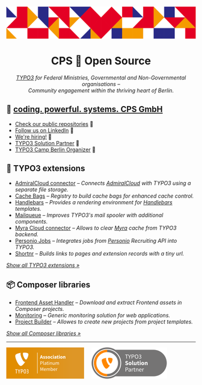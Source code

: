 <div align="center">

[![coding. powerful. systems. CPS GmbH](../img/header.png)][WEBSITE]

# CPS 🧡 Open Source

_[TYPO3] for Federal Ministries, Governmental and Non-Governmental organisations –\
Community engagement within the thriving heart of Berlin._

</div>

## 👋 [coding.&nbsp;powerful.&nbsp;systems.&nbsp;CPS&nbsp;GmbH][WEBSITE]

* [Check our public repositories][REPOS] 📂
* [Follow us on LinkedIn][LINKEDIN] 👔
* [We're hiring!][JOBS] 🚀
* [TYPO3 Solution Partner][SOLUTION_PARTNER] 🤝
* [TYPO3 Camp Berlin Organizer][T3CB] 🐝

## 🎁 TYPO3 extensions

* [AdmiralCloud connector][ADMIRAL_CLOUD_CONNECTOR] _– Connects [AdmiralCloud][ADMIRAL_CLOUD] with TYPO3 using a separate file storage._
* [Cache Bags][CACHE_BAGS] _– Registry to build cache bags for enhanced cache control._
* [Handlebars][HANDLEBARS] _– Provides a rendering environment for [Handlebars][HANDLEBARS_JS] templates._
* [Mailqueue][MAILQUEUE] _– Improves TYPO3's mail spooler with additional components._
* [Myra Cloud connector][MYRA_CLOUD_CONNECTOR] _– Allows to clear [Myra][MYRA_CLOUD] cache from TYPO3 backend._
* [Personio Jobs][PERSONIO_JOBS] _– Integrates jobs from [Personio][PERSONIO] Recruiting API into TYPO3._
* [Shortnr][SHORTNR] _– Builds links to pages and extension records with a tiny url._

[_Show all TYPO3 extensions &raquo;_][PACKAGIST_EXTENSIONS]

## 📦 Composer libraries

* [Frontend Asset Handler][FAH] _– Download and extract Frontend assets in Composer projects._
* [Monitoring][MONITORING] _– Generic monitoring solution for web applications._
* [Project Builder][PROJECT_BUILDER] _– Allowes to create new projects from project templates._

[_Show all Composer libraries &raquo;_][PACKAGIST_LIBRARIES]

---

[![TYPO3 Association Platinum Member](../img/typo3-association-platinum-member.png)][PLATINUM_MEMBER]
&nbsp;&nbsp;&nbsp;
[![TYPO3 Solution Partner](../img/typo3-solution-partner.png)][SOLUTION_PARTNER]



[ADMIRAL_CLOUD]: https://www.admiralcloud.com/
[ADMIRAL_CLOUD_CONNECTOR]: https://github.com/CPS-IT/admiral-cloud-connector
[CACHE_BAGS]: https://github.com/CPS-IT/cache-bags
[FAH]: https://github.com/CPS-IT/frontend-asset-handler
[HANDLEBARS]: https://github.com/CPS-IT/handlebars
[HANDLEBARS_JS]: https://handlebarsjs.com/
[JOBS]: https://www.cps-it.de/karriere
[LINKEDIN]: https://linkedin.com/company/cps-it-gmbh
[MAILQUEUE]: https://github.com/CPS-IT/mailqueue
[MONITORING]: https://github.com/CPS-IT/monitoring
[MYRA_CLOUD]: https://www.myrasecurity.com/
[MYRA_CLOUD_CONNECTOR]: https://github.com/CPS-IT/myra-cloud-connector
[PACKAGIST_EXTENSIONS]: https://packagist.org/?query=cpsit&type=typo3-cms-extension
[PACKAGIST_LIBRARIES]: https://packagist.org/?query=cpsit&type=-typo3-cms-extension
[PERSONIO]: https://www.personio.com/
[PERSONIO_JOBS]: https://github.com/CPS-IT/personio-jobs
[PLATINUM_MEMBER]: https://typo3.org/project/association/members/platinum
[PROJECT_BUILDER]: https://github.com/CPS-IT/project-builder
[REPOS]: https://github.com/orgs/CPS-IT/repositories?type=source&q=fork%3Afalse
[SHORTNR]: https://github.com/CPS-IT/cps_shortnr
[SOLUTION_PARTNER]: https://typo3.com/partners/company/cps-it
[T3CB]: https://www.t3cb.de/
[TYPO3]: https://typo3.org/
[WEBSITE]: https://www.cps-it.de/
